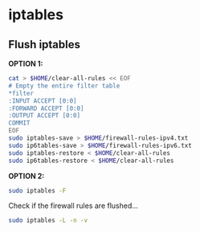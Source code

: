# iptables

## Flush iptables

**OPTION 1:**

```bash
cat > $HOME/clear-all-rules << EOF
# Empty the entire filter table
*filter
:INPUT ACCEPT [0:0]
:FORWARD ACCEPT [0:0]
:OUTPUT ACCEPT [0:0]
COMMIT
EOF
sudo iptables-save > $HOME/firewall-rules-ipv4.txt
sudo ip6tables-save > $HOME/firewall-rules-ipv6.txt
sudo iptables-restore < $HOME/clear-all-rules
sudo ip6tables-restore < $HOME/clear-all-rules
```

**OPTION 2:**

```bash
sudo iptables -F
```

Check if the firewall rules are flushed...

```bash
sudo iptables -L -n -v
```
